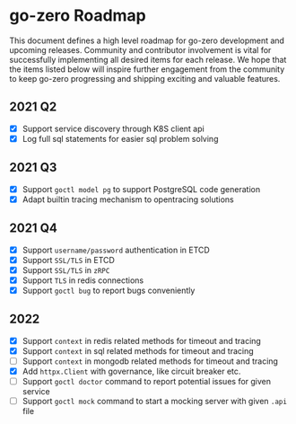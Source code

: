 # go-zero Roadmap

This document defines a high level roadmap for go-zero development and upcoming releases.
Community and contributor involvement is vital for successfully implementing all desired items for each release.
We hope that the items listed below will inspire further engagement from the community to keep go-zero progressing and shipping exciting and valuable features.

## 2021 Q2
- [x] Support service discovery through K8S client api
- [x] Log full sql statements for easier sql problem solving

## 2021 Q3
- [x] Support `goctl model pg` to support PostgreSQL code generation
- [x] Adapt builtin tracing mechanism to opentracing solutions

## 2021 Q4
- [x] Support `username/password` authentication in ETCD
- [x] Support `SSL/TLS` in ETCD
- [x] Support `SSL/TLS` in `zRPC`
- [x] Support `TLS` in redis connections
- [x] Support `goctl bug` to report bugs conveniently

## 2022
- [x] Support `context` in redis related methods for timeout and tracing
- [x] Support `context` in sql related methods for timeout and tracing
- [ ] Support `context` in mongodb related methods for timeout and tracing
- [x] Add `httpx.Client` with governance, like circuit breaker etc.
- [ ] Support `goctl doctor` command to report potential issues for given service
- [ ] Support `goctl mock` command to start a mocking server with given `.api` file
